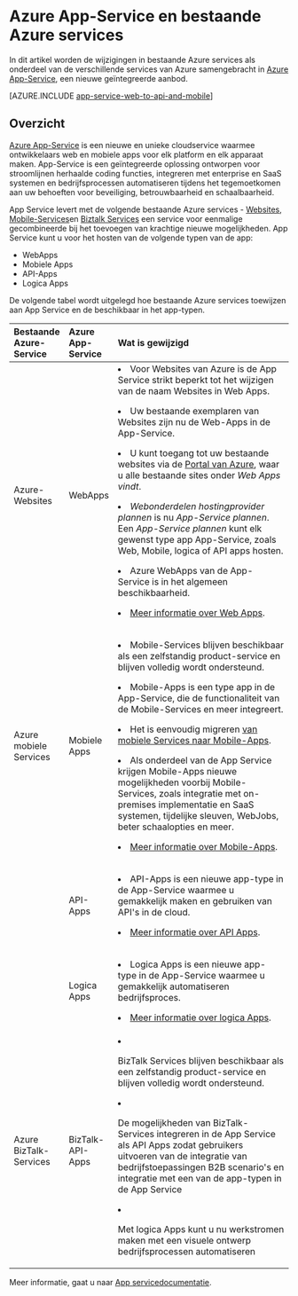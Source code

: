 <properties
    pageTitle="Azure App-Service en de gevolgen voor bestaande Azure services"
    description="Dit artikel wordt uitgelegd wat de nieuwe Azure App-Service en de bijbehorende functies voor invloed op bestaande services in Azure wordt aangegeven."
    services="app-service"
    documentationCenter=""
    authors="yochay"
    manager="nirma"
    editor=""/>

<tags
    ms.service="app-service"
    ms.workload="na"
    ms.tgt_pltfrm="na"
    ms.devlang="na"
    ms.topic="article"
    ms.date="02/12/2016"
    ms.author="yochayk"/>


# <a name="azure-app-service-and-existing-azure-services"></a>Azure App-Service en bestaande Azure services

In dit artikel worden de wijzigingen in bestaande Azure services als onderdeel van de verschillende services van Azure samengebracht in [Azure App-Service](https://azure.microsoft.com/services/app-service/), een nieuwe geïntegreerde aanbod.

[AZURE.INCLUDE [app-service-web-to-api-and-mobile](../../includes/app-service-web-to-api-and-mobile.md)]

## <a name="overview"></a>Overzicht

[Azure App-Service](https://azure.microsoft.com/services/app-service/) is een nieuwe en unieke cloudservice waarmee ontwikkelaars web en mobiele apps voor elk platform en elk apparaat maken. App-Service is een geïntegreerde oplossing ontworpen voor stroomlijnen herhaalde coding functies, integreren met enterprise en SaaS systemen en bedrijfsprocessen automatiseren tijdens het tegemoetkomen aan uw behoeften voor beveiliging, betrouwbaarheid en schaalbaarheid.

App Service levert met de volgende bestaande Azure services - [Websites](https://azure.microsoft.com/services/websites/), [Mobile-Services](https://azure.microsoft.com/services/mobile-services/)en [Biztalk Services](https://azure.microsoft.com/services/biztalk-services/) een service voor eenmalige gecombineerde bij het toevoegen van krachtige nieuwe mogelijkheden.  App Service kunt u voor het hosten van de volgende typen van de app:

-   WebApps
-   Mobiele Apps
-   API-Apps
-   Logica Apps

De volgende tabel wordt uitgelegd hoe bestaande Azure services toewijzen aan App Service en de beschikbaar in het app-typen.

<table>
<thead>
<tr class="header">
<th align="left", style="width:10%">Bestaande Azure-Service</th>
<th align="left", style="width:10%">Azure App-Service</th>
<th align="left", style="width:80%">Wat is gewijzigd</th>
</tr>
</thead>
<tbody>
<tr class="odd">
<td align="left">Azure-Websites</td>
<td align="left">WebApps</td>
<td align="left"><li>Voor Websites van Azure is de App Service strikt beperkt tot het wijzigen van de naam Websites in Web Apps.
<p><li>Uw bestaande exemplaren van Websites zijn nu de Web-Apps in de App-Service.</p>
<p><li>U kunt toegang tot uw bestaande websites via de <a href="http://go.microsoft.com/fwlink/?LinkId=529715">Portal van Azure</a>, waar u alle bestaande sites onder <em>Web Apps vindt</em>.</p>
<p><li><em>Webonderdelen hostingprovider plannen</em> is nu <em>App-Service plannen</em>. Een <em>App-Service plannen</em> kunt elk gewenst type app App-Service, zoals Web, Mobile, logica of API apps hosten.</p>
<p><li>Azure WebApps van de App-Service is in het algemeen beschikbaarheid.</p>
<p><li><a href="http://azure.microsoft.com/services/app-service/web/">Meer informatie over Web Apps</a>.</p></td>
</tr>
<tr class="even">
<td align="left">Azure mobiele Services</td>
<td align="left">Mobiele Apps</td>
<td align="left"><p><li>Mobile-Services blijven beschikbaar als een zelfstandig product-service en blijven volledig wordt ondersteund.</p>
<p><li>Mobile-Apps is een type app in de App-Service, die de functionaliteit van de Mobile-Services en meer integreert.</p>
<p><li>Het is eenvoudig migreren <a href="http://go.microsoft.com/fwlink/?LinkID=724279&clcid=0x409">van mobiele Services naar Mobile-Apps</a>.</p>
<p><li>Als onderdeel van de App Service krijgen Mobile-Apps nieuwe mogelijkheden voorbij Mobile-Services, zoals integratie met on-premises implementatie en SaaS systemen, tijdelijke sleuven, WebJobs, beter schaalopties en meer.</p>
<p><li><a href="http://azure.microsoft.com/services/app-service/mobile/">Meer informatie over Mobile-Apps</a>.</p>
</tr>
<tr class="odd">
<td align="left"></td>
<td align="left">API-Apps</td>
<td align="left">
<p><li>API-Apps is een nieuwe app-type in de App-Service waarmee u gemakkelijk maken en gebruiken van API's in de cloud.</p>
<p><li><a href="http://azure.microsoft.com/services/app-service/api/">Meer informatie over API Apps</a>.</p></td>
</tr>
<tr class="even">
<td align="left"></td>
<td align="left">Logica Apps</td>
<td align="left">
<p><li>Logica Apps is een nieuwe app-type in de App-Service waarmee u gemakkelijk automatiseren bedrijfsproces.</p>
<p><li><a href="http://azure.microsoft.com/services/app-service/logic/">Meer informatie over logica Apps</a>.</p></td>
</tr>
<tr class="odd">
<td align="left">Azure BizTalk-Services</td>
<td align="left">BizTalk-API-Apps</td>
<td align="left">
<li><p>BizTalk Services blijven beschikbaar als een zelfstandig product-service en blijven volledig wordt ondersteund.</p>
<li><p>De mogelijkheden van BizTalk-Services integreren in de App Service als API Apps zodat gebruikers uitvoeren van de integratie van bedrijfstoepassingen B2B scenario's en integratie met een van de app-typen in de App Service</p>
<li><p>Met logica Apps kunt u nu werkstromen maken met een visuele ontwerp bedrijfsprocessen automatiseren</p></td>
</tr>
</tbody>
</table>

Meer informatie, gaat u naar [App servicedocumentatie](https://azure.microsoft.com/documentation/services/app-service/).
